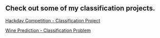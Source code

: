 ## Check out some of my classification projects.

<a href="https://github.com/leassis91/hackday_ds/blob/master/bank-account-prediction-xgbclassifier-pipeline.ipynb">Hackday Competition - Classification Project</a>


<a href="https://github.com/leassis91/Wine-Prediction-by-ML/blob/main/wine-classification-with-ml.ipynb">Wine Prediction - Classification Problem</a>
